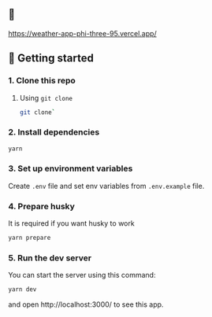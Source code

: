 ## 🚀 

https://weather-app-phi-three-95.vercel.app/

## 🎯 Getting started

### 1. Clone this repo

1. Using `git clone`

   ```bash
   git clone`
   ```

### 2. Install dependencies

```bash
yarn
```

### 3. Set up environment variables

Create `.env` file and set env variables from `.env.example` file.

### 4. Prepare husky

It is required if you want husky to work

```bash
yarn prepare
```

### 5. Run the dev server

You can start the server using this command:

```bash
yarn dev
```

and open http://localhost:3000/ to see this app.
